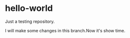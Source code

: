 # hello-world
Just a testing repository.

I will make some changes in this branch.Now it's show time.
